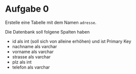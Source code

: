 # Aufgabe 0

Erstelle eine Tabelle mit dem Namen `adresse`.

Die Datenbank soll folgene Spalten haben
- id als int (soll sich von alleine erhöhen) und ist Primary Key
- nachname als varchar
- vorname als varchar
- strasse als varchar
- plz als int
- telefon als varchar